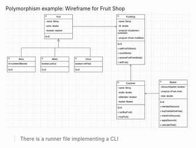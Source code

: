 Polymorphism example:
Wireframe for Fruit Shop
![alt text](assets/fruit_shop.png "Fruit Shop Wireframe")

> There is a runner file implementing a CLI 